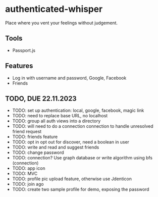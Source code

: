 # authenticated-whisper

Place where you vent your feelings without judgement.

## Tools

- Passport.js

## Features

- Log in with username and password, Google, Facebook
- Friends

## TODO, DUE 22.11.2023

- TODO: set up authentication: local, google, facebook, magic link
- TODO: need to replace base URL, no localhost
- TODO: group all auth views into a directory
- TODO: will need to do a connection connection to handle unresolved friend request
- TODO: friends feature
- TODO: opt in opt out for discover, need a boolean in user
- TODO: write and read and suggest friends
- TODO: change password
- TODO: connection? Use graph database or write algorithm using bfs (connection)
- TODO: app icon
- TODO: MVC
- TODO: profile pic upload feature, otherwise use Jdenticon
- TODO: join ago
- TODO: create two sample profile for demo, exposing the password
